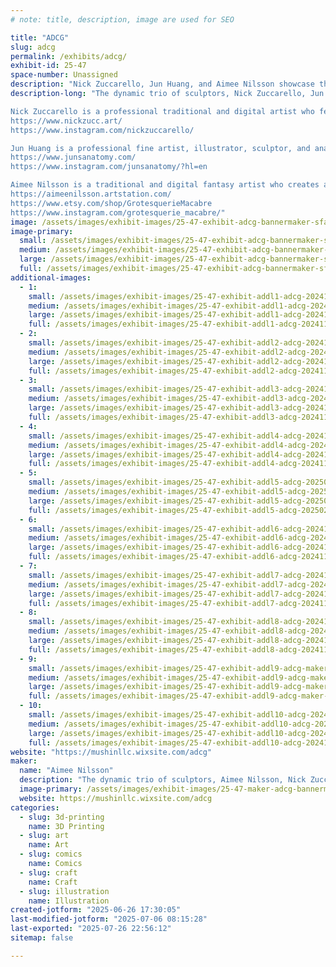 ```yaml
---
# note: title, description, image are used for SEO

title: "ADCG"
slug: adcg
permalink: /exhibits/adcg/
exhibit-id: 25-47
space-number: Unassigned
description: "Nick Zuccarello, Jun Huang, and Aimee Nilsson showcase their unique blend of sculpture creations."
description-long: "The dynamic trio of sculptors, Nick Zuccarello, Jun Huang, and Aimee Nilsson, features their sculpture creations at the Maker’s Faire 2025. As professional artists and entrepreneurs, their artistic mixture of fantasy and reality will surely excite the eclectic interests of this year's guests.

Nick Zuccarello is a professional traditional and digital artist who features sci-fi and fantasy art. He creates characters, creatures, illustrations, and collectibles for games and the interactive entertainment industry.
https://www.nickzucc.art/
https://www.instagram.com/nickzuccarello/

Jun Huang is a professional fine artist, illustrator, sculptor, and anatomist for games, movies, and television. Professionals and hobbyists alike use his models for anatomy reference. He features a variety of human and animal models.
https://www.junsanatomy.com/
https://www.instagram.com/junsanatomy/?hl=en

Aimee Nilsson is a traditional and digital fantasy artist who creates art for movies, themed attractions, and the interactive entertainment industry. She features a variety of art prints and hand-made and printed sculptures.
https://aimeenilsson.artstation.com/
https://www.etsy.com/shop/GrotesquerieMacabre
https://www.instagram.com/grotesquerie_macabre/"
image: /assets/images/exhibit-images/25-47-exhibit-adcg-bannermaker-sfair-copy-2-5297-large.jpg
image-primary: 
  small: /assets/images/exhibit-images/25-47-exhibit-adcg-bannermaker-sfair-copy-2-5297-small.jpg
  medium: /assets/images/exhibit-images/25-47-exhibit-adcg-bannermaker-sfair-copy-2-5297-medium.jpg
  large: /assets/images/exhibit-images/25-47-exhibit-adcg-bannermaker-sfair-copy-2-5297-large.jpg
  full: /assets/images/exhibit-images/25-47-exhibit-adcg-bannermaker-sfair-copy-2-5297-full.jpg
additional-images: 
  - 1:
    small: /assets/images/exhibit-images/25-47-exhibit-addl1-adcg-20241109-122558-edited-small.jpg
    medium: /assets/images/exhibit-images/25-47-exhibit-addl1-adcg-20241109-122558-edited-medium.jpg
    large: /assets/images/exhibit-images/25-47-exhibit-addl1-adcg-20241109-122558-edited-large.jpg
    full: /assets/images/exhibit-images/25-47-exhibit-addl1-adcg-20241109-122558-edited-full.jpg
  - 2:
    small: /assets/images/exhibit-images/25-47-exhibit-addl2-adcg-20241110-124311-1-1-small.jpg
    medium: /assets/images/exhibit-images/25-47-exhibit-addl2-adcg-20241110-124311-1-1-medium.jpg
    large: /assets/images/exhibit-images/25-47-exhibit-addl2-adcg-20241110-124311-1-1-large.jpg
    full: /assets/images/exhibit-images/25-47-exhibit-addl2-adcg-20241110-124311-1-1-full.jpg
  - 3:
    small: /assets/images/exhibit-images/25-47-exhibit-addl3-adcg-20241110-124222-edited-small.jpg
    medium: /assets/images/exhibit-images/25-47-exhibit-addl3-adcg-20241110-124222-edited-medium.jpg
    large: /assets/images/exhibit-images/25-47-exhibit-addl3-adcg-20241110-124222-edited-large.jpg
    full: /assets/images/exhibit-images/25-47-exhibit-addl3-adcg-20241110-124222-edited-full.jpg
  - 4:
    small: /assets/images/exhibit-images/25-47-exhibit-addl4-adcg-20241110-124130-1-edited-small.jpg
    medium: /assets/images/exhibit-images/25-47-exhibit-addl4-adcg-20241110-124130-1-edited-medium.jpg
    large: /assets/images/exhibit-images/25-47-exhibit-addl4-adcg-20241110-124130-1-edited-large.jpg
    full: /assets/images/exhibit-images/25-47-exhibit-addl4-adcg-20241110-124130-1-edited-full.jpg
  - 5:
    small: /assets/images/exhibit-images/25-47-exhibit-addl5-adcg-20250214-100522-2-small.jpg
    medium: /assets/images/exhibit-images/25-47-exhibit-addl5-adcg-20250214-100522-2-medium.jpg
    large: /assets/images/exhibit-images/25-47-exhibit-addl5-adcg-20250214-100522-2-large.jpg
    full: /assets/images/exhibit-images/25-47-exhibit-addl5-adcg-20250214-100522-2-full.jpg
  - 6:
    small: /assets/images/exhibit-images/25-47-exhibit-addl6-adcg-20241110-124317-1-small.jpg
    medium: /assets/images/exhibit-images/25-47-exhibit-addl6-adcg-20241110-124317-1-medium.jpg
    large: /assets/images/exhibit-images/25-47-exhibit-addl6-adcg-20241110-124317-1-large.jpg
    full: /assets/images/exhibit-images/25-47-exhibit-addl6-adcg-20241110-124317-1-full.jpg
  - 7:
    small: /assets/images/exhibit-images/25-47-exhibit-addl7-adcg-20241110-124331-edited-small.jpg
    medium: /assets/images/exhibit-images/25-47-exhibit-addl7-adcg-20241110-124331-edited-medium.jpg
    large: /assets/images/exhibit-images/25-47-exhibit-addl7-adcg-20241110-124331-edited-large.jpg
    full: /assets/images/exhibit-images/25-47-exhibit-addl7-adcg-20241110-124331-edited-full.jpg
  - 8:
    small: /assets/images/exhibit-images/25-47-exhibit-addl8-adcg-20241110-124238-edited-small.jpg
    medium: /assets/images/exhibit-images/25-47-exhibit-addl8-adcg-20241110-124238-edited-medium.jpg
    large: /assets/images/exhibit-images/25-47-exhibit-addl8-adcg-20241110-124238-edited-large.jpg
    full: /assets/images/exhibit-images/25-47-exhibit-addl8-adcg-20241110-124238-edited-full.jpg
  - 9:
    small: /assets/images/exhibit-images/25-47-exhibit-addl9-adcg-maker-sfair-6066-small.jpg
    medium: /assets/images/exhibit-images/25-47-exhibit-addl9-adcg-maker-sfair-6066-medium.jpg
    large: /assets/images/exhibit-images/25-47-exhibit-addl9-adcg-maker-sfair-6066-large.jpg
    full: /assets/images/exhibit-images/25-47-exhibit-addl9-adcg-maker-sfair-6066-full.jpg
  - 10:
    small: /assets/images/exhibit-images/25-47-exhibit-addl10-adcg-20241110-154348-1-small.jpg
    medium: /assets/images/exhibit-images/25-47-exhibit-addl10-adcg-20241110-154348-1-medium.jpg
    large: /assets/images/exhibit-images/25-47-exhibit-addl10-adcg-20241110-154348-1-large.jpg
    full: /assets/images/exhibit-images/25-47-exhibit-addl10-adcg-20241110-154348-1-full.jpg
website: "https://mushinllc.wixsite.com/adcg"
maker: 
  name: "Aimee Nilsson"
  description: "The dynamic trio of sculptors, Aimee Nilsson, Nick Zuccarello, and Jun Huang, features their sculpture creations at the Maker’s Faire 2025. As professional artists and entrepreneurs, their artistic mixture of fantasy and reality will surely excite the eclectic interests of this year's guests."
  image-primary: /assets/images/exhibit-images/25-47-maker-adcg-bannermaker-sfair-copy-2-medium.jpg
  website: https://mushinllc.wixsite.com/adcg
categories: 
  - slug: 3d-printing
    name: 3D Printing
  - slug: art
    name: Art
  - slug: comics
    name: Comics
  - slug: craft
    name: Craft
  - slug: illustration
    name: Illustration
created-jotform: "2025-06-26 17:30:05"
last-modified-jotform: "2025-07-06 08:15:28"
last-exported: "2025-07-26 22:56:12"
sitemap: false

---
```

